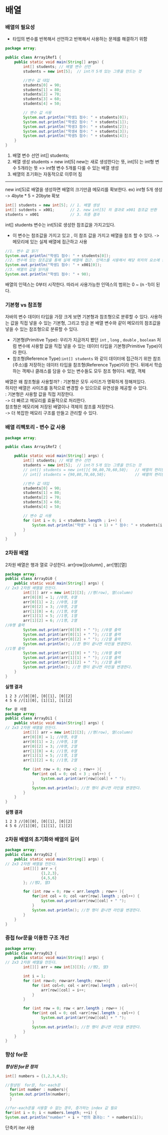 # 배열
### 배열의 필요성
- 타입의 변수를 반복해서 선언하고 반복해서 사용하는 문제를 해결하기 위함
```java
package array;

public class Array1Ref1 {
    public static void main(String[] args) {
        int[] students; // 배열 변수 선언
        students = new int[5];  // int가 5개 있는 그릇을 만드는 것

        //변수 값 대입
        students[0] = 90;
        students[1] = 80;
        students[2] = 70;
        students[3] = 60;
        students[4] = 50;

        // 변수 값 사용
        System.out.println("학생1 점수: " + students[0]);
        System.out.println("학생2 점수: " + students[1]);
        System.out.println("학생3 점수: " + students[2]);
        System.out.println("학생4 점수: " + students[3]);
        System.out.println("학생5 점수: " + students[4]);
    }
}
```
 1. 배열 변수 선언  int[] students;
 2. 배열 생성      students = new int[5]
   new는 새로 생성한다는 뜻, int[5] 는 int형 변수 5개라는 뜻 => int형 변수 5개를 다룰 수 있는 배열 생성
 3. 배열의 초기화는 자동적으로 이루어 짐
 ----
 new int[5]로 배열을 생성하면 배열의 크기만큼 메모리를 확보한다.
 ex) int형 5개 생성 -> 4byte * 5 = 20byte 확보
 ```java
int[] students = new int[5]; // 1. 배열 생성
int[] sutdents = x001;       // 2. new int[5] 의 결과로 x001 참조값 반환
students = x001              // 3. 최종 결과
```
int[] students 변수는 int[5]로 생성한 참조값을 가지고있다.
- 이 변수는 참조값을 가지고 있고 , 이 참조 값을 가지고 배열을 참조 할 수  있다. -> 메모리에 있는 실제 배열에 접근하고 사용
```java
//1. 변수 값 읽기
System.out.println("학생1 점수: " + students[0]);
//2. 변수에 있는 참조값을 통해 실제 배열에 접근. 인덱스를 사용해서 해당 위치의 요소에 접근
System.out.println("학생1 점수: " + x001[0]);
//3. 배열의 값을 읽어옴
System.out.println("학생1 점수: " + 90);
```

배열의 인덱스는 0부터 시작한다. 따라서 사용가능한 인덱스의 범위는 0 ~ (n -1)이 된다.

### 기본형 vs 참조형
자바의 변수 데이터 타입을 가장 크게 보면 기본형과 참조형으로 분류할 수 있다. 사용하는 값을 직접 넣을 수 있는 기본형,
그리고 방금 본 배열 변수와 같이 메모리의 참조값을 넣을 수 있는 참조형으로 분류할 수 있다. <br>
- 기본형(Primitive Type): 우리가 지금까지 봤던 `int` , `long` , `double` , `boolean` 처럼 변수에 사용할 값을
직접 넣을 수 있는 데이터 타입을 기본형(Primitive Type)이라 한다. <br>
- 참조형(Reference Type):`int[] students` 와 같이 데이터에 접근하기 위한 참조(주소)를 저장하는 데이터
타입을 참조형(Reference Type)이라 한다. 뒤에서 학습하는 객체나 클래스를 담을 수 있는 변수들도 모두 참조
형이다. 배열, 객체

배열은 왜 참조형을 사용할까?
: 기본형은 모두 사이즈가 명확하게 정해져있다. <br>
   하지만 배열은 사이즈를 동적으로 변경할 수 있으므로 유연성을 제공할 수 있다. <br>
: 기본형은 사용할 값을 직접 저장한다. <br>
  -> 더 빠르고 메모리를 효율적으로 처리한다. <br>
  참조형은 메모리에 저장된 배열이나 객체의 참조를 저장한다. <br>
  -> 더 복잡한 메모리 구조를 만들고 관리할 수 있다.

### 배열 리펙토리 - 변수 값 사용
```java
package array;

public class Array1Ref2 {

    public static void main(String[] args) {
        int[] students; // 배열 변수 선언
        students = new int[5];  // int가 5개 있는 그릇을 만드는 것
        // int[] students = new int[]{ 90,80,70,60,50};   // 배열의 편리한 초기화
        // int[] students = {90,80,70,60,50};             // 배열의 편리한 초기화

        //변수 값 대입
        students[0] = 90;
        students[1] = 80;
        students[2] = 70;
        students[3] = 60;
        students[4] = 50;

        // 변수 값 사용
        for (int i = 0; i < students.length ; i++) {
            System.out.println("학생" + (i + 1) + " 점수: " + students[i]);
        }
    }
}
```

### 2차원 배열

2차원 배열은 행과 열로 구성한다.
arr[row][column] , arr[행][열]

```java
package array;
public class ArrayDi0 {
    public static void main(String[] args) {
// 2x3 2차원 배열을 만든다.
        int[][] arr = new int[2][3]; //행(row), 열(column)
        arr[0][0] = 1; //0행, 0열
        arr[0][1] = 2; //0행, 1열
        arr[0][2] = 3; //0행, 2열
        arr[1][0] = 4; //1행, 0열
        arr[1][1] = 5; //1행, 1열
        arr[1][2] = 6; //1행, 2열
//0행 출력
        System.out.print(arr[0][0] + " "); //0열 출력
        System.out.print(arr[0][1] + " "); //1열 출력
        System.out.print(arr[0][2] + " "); //2열 출력
        System.out.println(); //한 행이 끝나면 라인을 변경한다.
//1행 출력
        System.out.print(arr[1][0] + " "); //0열 출력
        System.out.print(arr[1][1] + " "); //1열 출력
        System.out.print(arr[1][2] + " "); //2열 출력
        System.out.println(); //한 행이 끝나면 라인을 변경한다.
    }
}
```
**실행 결과** 

```
1 2 3 //[0][0], [0][1], [0][2]
4 5 6 //[1][0], [1][1], [1][2]
```

```java
for 문 사용
package array;
public class ArrayDi1 {
    public static void main(String[] args) {
// 2x3 2차원 배열을 만든다.
        int[][] arr = new int[2][3]; //행(row), 열(column)
        arr[0][0] = 1; //0행, 0열
        arr[0][1] = 2; //0행, 1열
        arr[0][2] = 3; //0행, 2열
        arr[1][0] = 4; //1행, 0열
        arr[1][1] = 5; //1행, 1열
        arr[1][2] = 6; //1행, 2열

        for (int row = 0; row <2 ; row++ ){
            for(int col = 0; col < 3 ; col++) {
                System.out.print(arr[row][col] + " "); 
            }
            System.out.println(); //한 행이 끝나면 라인을 변경한다.
        }
    }
}
```
**실행 결과** 

```
1 2 3 //[0][0], [0][1], [0][2]
4 5 6 //[1][0], [1][1], [1][2]
```

### 2차원 배열의 초기화와 배열의 길이
```java
package array;
public class ArrayDi2 {
    public static void main(String[] args) {
// 2x3 2차원 배열을 만든다.
        int[][] arr = {
                {1,2,3},
                {4,5,6}
        }; //행2, 열3

        for (int row = 0; row < arr.length ; row++ ){
            for(int col = 0; col <arr[row].length ; col++) {
                System.out.print(arr[row][col] + " ");
            }
            System.out.println(); //한 행이 끝나면 라인을 변경한다.
        }
    }
}
```
### 중첩 for문을 이용한 구조 개선
```java
package array;
public class ArrayDi3 {
    public static void main(String[] args) {
// 2x3 2차원 배열을 만든다.
        int[][] arr = new int[3][3]; //행2, 열3

        int i = 1;
        for (int row=0; row<arr.length; row++){
            for (int col=0; col < arr[row].length ; col++){
                arr[row][col] = i++;
            }
        }

        for (int row = 0; row < arr.length ; row++ ){
            for(int col = 0; col <arr[row].length ; col++) {
                System.out.print(arr[row][col] + " ");
            }
            System.out.println(); //한 행이 끝나면 라인을 변경한다.
        }
    }
}
```
### 향상 for문
***향상된 for문 정의***
```java
int[] numbers = {1,2,3,4,5};

//항샹된  for문, for-each문
  for(int number : numbers){
  System.out.println(number);
  }

//for-each문을 사용할 수 없는 경우, 증가하는 index 값 필요
for(int i = 0; i < numbers.length; ++i) {
System.out.println("number" + i + "번의 결과는: " + numbers[i]);


```
단축키 iter 사용 
